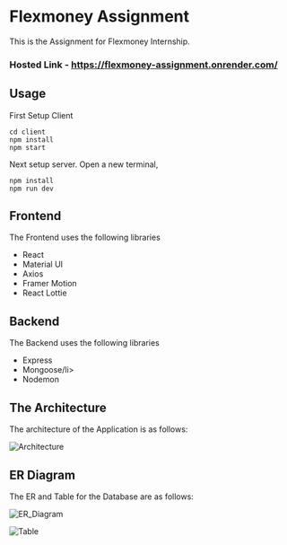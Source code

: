 # Flexmoney Assignment

This is the Assignment for Flexmoney Internship.

### Hosted Link - https://flexmoney-assignment.onrender.com/

## Usage

First Setup Client

```
cd client
npm install
npm start
```

Next setup server. Open a new terminal,

```
npm install
npm run dev
```

## Frontend

The Frontend uses the following libraries

<ul>
<li>React</li>
<li>Material UI</li>
<li>Axios</li>
<li>Framer Motion</li>
<li>React Lottie</li>
</ul>

## Backend

The Backend uses the following libraries

<ul>
<li>Express</li>
<li>Mongoose/li>
<li>Nodemon</li>
</ul>

## The Architecture

The architecture of the Application is as follows:

![Architecture](https://user-images.githubusercontent.com/109162994/207275058-93504691-26fd-4409-8001-b627b22cfc99.png)

## ER Diagram

The ER and Table for the Database are as follows:

![ER_Diagram](https://user-images.githubusercontent.com/109162994/207275299-86006c73-4349-484f-9ceb-173dba7401c8.png)

![Table](https://user-images.githubusercontent.com/109162994/207275401-83e1e561-6abc-4e33-9e69-63e167178ffc.png)
